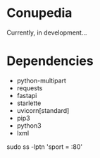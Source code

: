 # Conupedia

Currently, in development...

# Dependencies

- python-multipart
- requests
- fastapi
- starlette
- uvicorn[standard]
- pip3
- python3
- lxml


sudo ss -lptn 'sport = :80'
